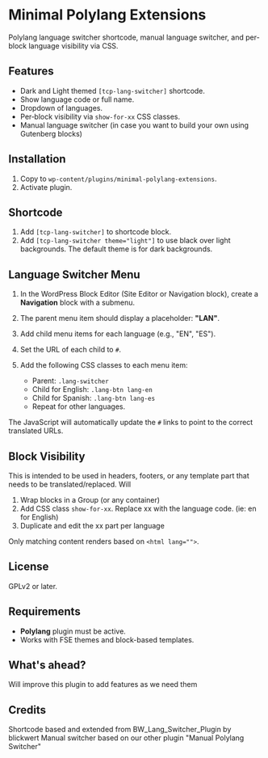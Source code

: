 # Minimal Polylang Extensions
Polylang language switcher shortcode, manual language switcher, and per-block language visibility via CSS.

## Features

- Dark and Light themed `[tcp-lang-switcher]` shortcode.
- Show language code or full name.
- Dropdown of languages.
- Per‐block visibility via `show-for-xx` CSS classes.
- Manual language switcher (in case you want to build your own using Gutenberg blocks)


## Installation

1. Copy to `wp-content/plugins/minimal-polylang-extensions`.
2. Activate plugin.


## Shortcode

1. Add `[tcp-lang-switcher]` to shortcode block.
2. Add `[tcp-lang-switcher theme="light"]` to use black over light backgrounds. The default theme is for dark backgrounds.

## Language Switcher Menu

1. In the WordPress Block Editor (Site Editor or Navigation block), create a **Navigation** block with a submenu.
2. The parent menu item should display a placeholder: **"LAN"**.
3. Add child menu items for each language (e.g., "EN", "ES").
4. Set the URL of each child to `#`.
5. Add the following CSS classes to each menu item:

   - Parent: `.lang-switcher`
   - Child for English: `.lang-btn lang-en`
   - Child for Spanish: `.lang-btn lang-es`
   - Repeat for other languages.

The JavaScript will automatically update the `#` links to point to the correct translated URLs.


## Block Visibility

This is intended to be used in headers, footers, or any template part that needs to be translated/replaced. Will

1. Wrap blocks in a Group (or any container)
2. Add CSS class `show-for-xx`. Replace xx with the language code. (ie: en for English)
3. Duplicate and edit the xx part per language

Only matching content renders based on `<html lang="">`.


## License

GPLv2 or later.


## Requirements

- **Polylang** plugin must be active.
- Works with FSE themes and block-based templates.


## What's ahead?

Will improve this plugin to add features as we need them

## Credits
Shortcode based and extended from BW_Lang_Switcher_Plugin by blickwert
Manual switcher based on our other plugin "Manual Polylang Switcher"
